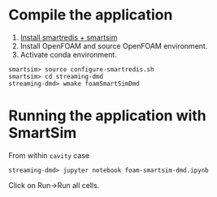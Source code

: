 # Compile the application 

1. [Install smartredis + smartsim](https://www.craylabs.org/docs/installation_instructions/basic.html#smartredis) 
1. Install OpenFOAM and source OpenFOAM environment. 
2. Activate conda environment.  

```
smartsim> source configure-smartredis.sh
smartsim> cd streaming-dmd
streaming-dmd> wmake foamSmartSimDmd
```

# Running the application with SmartSim

From within `cavity` case

```
streaming-dmd> jupyter notebook foam-smartsim-dmd.ipynb
```

Click on Run->Run all cells.
